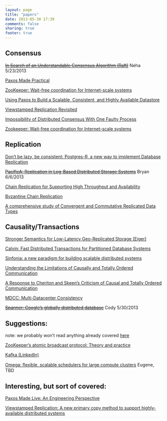 ```yaml
---
layout: page
title: "papers"
date: 2013-05-30 17:39
comments: false
sharing: true
footer: true
---
```


Consensus
---------

~~[In Search of an Understandable Consensus Algorithm (Raft)](https://ramcloud.stanford.edu/wiki/download/attachments/11370504/raft.pdf)~~
Neha 5/23/2013

[Paxos Made Practical](http://www.scs.stanford.edu/~dm/home/papers/paxos.pdf)

[ZooKeeper: Wait-free coordination for Internet-scale systems](http://static.usenix.org/event/usenix10/tech/full_papers/Hunt.pdf)

[Using Paxos to Build a Scalable, Consistent, and Highly Available Datastore](http://goo.gl/N5fPj)

[Viewstamped Replication Revisited](http://18.7.29.232/bitstream/handle/1721.1/71763/MIT-CSAIL-TR-2012-021.pdf)

[Impossibility of Distributed Consensus With One Faulty Process ](http://macs.citadel.edu/rudolphg/csci604/ImpossibilityofConsensus.pdf)

[Zookeeper: Wait-free coordination for Internet-scale systems](http://static.usenix.org/event/usenix10/tech/full_papers/Hunt.pdf)

Replication
-----------

[Don’t be lazy, be consistent:  Postgres-R, a new way to implement Database Replication](http://pdf.aminer.org/000/642/954/don_t_be_lazy_be_consistent_postgres_r_a_new.pdf)

~~[PacificA: Replication in Log-Based Distributed Storage Systems](http://research.microsoft.com/apps/mobile/Publication.aspx?id=66814)~~
Bryan 6/6/2013

[Chain Replication for Supporting High Throughput and Availability](http://db2.usenix.org/events/osdi04/tech/full_papers/renesse/renesse.pdf)

[Byzantine Chain Replication](http://www.cs.cornell.edu/home/rvr/newpapers/opodis2012.pdf)

[A comprehensive study of Convergent and Commutative Replicated Data Types](http://hal.upmc.fr/docs/00/55/55/88/PDF/techreport.pdf)

Causality/Transactions
----------------------

[Stronger Semantics for Low-Latency Geo-Replicated Storage (Eiger)](http://www.cs.cmu.edu/~dga/papers/eiger-nsdi2013.pdf)

[Calvin:  Fast Distributed Transactions for Partitioned Database Systems](http://cs-www.cs.yale.edu/homes/dna/papers/calvin-sigmod12.pdf)

[Sinfonia: a new paradigm for building scalable distributed systems](http://www.cs.princeton.edu/courses/archive/fall08/cos597B/papers/sinfonia.pdf)

[Understanding the Limitations of Causally and Totally Ordered Communication](http://cs3.ist.unomaha.edu/~stanw/papers/93-catocs.pdf)

[A Response to Cheriton and Skeen’s Criticism of Causal and Totally Ordered Communication](http://www.csie.fju.edu.tw/~yeh/research/papers/os-reading-list/birman93response-to-cheriton.pdf)

[MDCC: Multi-Datacenter Consistency](https://amplab.cs.berkeley.edu/wp-content/uploads/2013/03/mdcc-eurosys13.pdf)

~~[Spanner: Google’s globally distributed database](https://www.usenix.org/system/files/conference/osdi12/osdi12-final-16.pdf)~~
Cody 5/30/2013


Suggestions:
------------

note: we probably won’t read anything already covered [here](http://pdos.csail.mit.edu/6.824/schedule.html)

[ZooKeeper’s atomic broadcast protocol: Theory and practice ](http://www.tcs.hut.fi/Studies/T-79.5001/reports/2012-deSouzaMedeiros.pdf)

[Kafka (LinkedIn)](http://research.microsoft.com/en-us/UM/people/srikanth/netdb11/netdb11papers/netdb11-final12.pdf)

[Omega: ﬂexible, scalable schedulers for large compute clusters](http://eurosys2013.tudos.org/wp-content/uploads/2013/paper/Schwarzkopf.pdf)
Eugene, TBD

Interesting, but sort of covered:
---------------------------------

[Paxos Made Live: An Engineering Perspective](http://ece842.com/S13/readings/chandra2007.pdf)

[Viewstamped Replication:  A new primary copy method to support highly-available distributed systems](http://www.cs.princeton.edu/courses/archive/fall11/cos518/papers/viewstamped.pdf)
